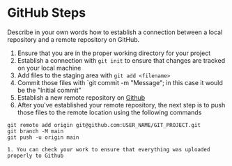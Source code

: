 # GitHub Steps

Describe in your own words how to establish a connection between a local repository and a remote repository on GitHub.

1. Ensure that you are in the proper working directory for your project
1. Establish a connection with `git init` to ensure that changes are tracked on your local machine
1. Add files to the staging area with `git add <filename>`
1. Commit those files with `git commit -m "Message"; in this case it would be the "Initial commit"
1. Establish a new remote repository on [Github](github.com)
1. After you've established your remote repository, the next step is to push those files to the remote location using the following commands
```
git remote add origin git@github.com:USER_NAME/GIT_PROJECT.git
git branch -M main
git push -u origin main
```

    1. You can check your work to ensure that everything was uploaded properly to Github